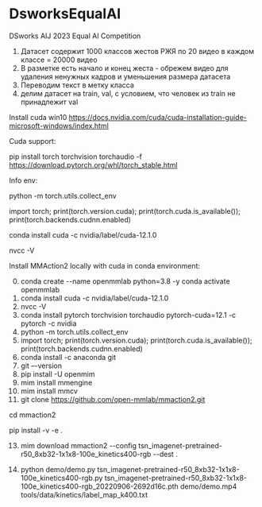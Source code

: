 # DsworksEqualAI
DSworks AIJ 2023 Equal AI Competition
1. Датасет содержит 1000 классов жестов РЖЯ по 20 видео в каждом классе = 20000 видео
2. В разметке есть начало и конец жеста - обрежем видео для удаления ненужных кадров и уменьшения размера датасета
3. Переводим текст в метку класса
4. делим датасет на train, val, с условием, что человек из train не принадлежит val

Install cuda win10
https://docs.nvidia.com/cuda/cuda-installation-guide-microsoft-windows/index.html

Cuda support:

pip install torch torchvision torchaudio -f https://download.pytorch.org/whl/torch_stable.html

Info env:

python -m torch.utils.collect_env

import torch; print(torch.version.cuda); print(torch.cuda.is_available()); print(torch.backends.cudnn.enabled)


conda install cuda -c nvidia/label/cuda-12.1.0

nvcc -V

Install MMAction2 locally with cuda in conda environment:

0. conda create --name openmmlab python=3.8 -y 
  conda activate openmmlab
1. conda install cuda -c nvidia/label/cuda-12.1.0
2. nvcc -V
3. conda install pytorch torchvision torchaudio pytorch-cuda=12.1 -c pytorch -c nvidia
4. python -m torch.utils.collect_env
5. import torch; print(torch.version.cuda); print(torch.cuda.is_available()); print(torch.backends.cudnn.enabled)
6. conda install -c anaconda git
7. git –-version
8. pip install -U openmim
9. mim install mmengine
10. mim install mmcv
11. git clone https://github.com/open-mmlab/mmaction2.git
    
cd mmaction2

pip install -v -e .

13. mim download mmaction2 --config tsn_imagenet-pretrained-r50_8xb32-1x1x8-100e_kinetics400-rgb --dest .
    
14.  python demo/demo.py tsn_imagenet-pretrained-r50_8xb32-1x1x8-100e_kinetics400-rgb.py tsn_imagenet-pretrained-r50_8xb32-1x1x8-100e_kinetics400-rgb_20220906-2692d16c.pth  demo/demo.mp4 tools/data/kinetics/label_map_k400.txt